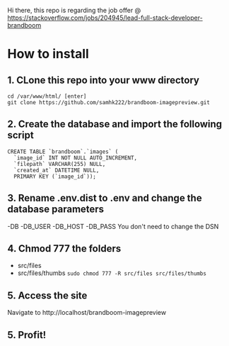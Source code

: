 Hi there, this repo is regarding the job offer @ https://stackoverflow.com/jobs/204945/lead-full-stack-developer-brandboom

# How to install 

## 1. CLone this repo into your www directory
```
cd /var/www/html/ [enter]
git clone https://github.com/samhk222/brandboom-imagepreview.git
```

## 2. Create the database and import the following script
```
CREATE TABLE `brandboom`.`images` (
  `image_id` INT NOT NULL AUTO_INCREMENT,
  `filepath` VARCHAR(255) NULL,
  `created_at` DATETIME NULL,
  PRIMARY KEY (`image_id`));
```
## 3. Rename .env.dist to .env and change the database parameters
-DB
-DB_USER
-DB_HOST
-DB_PASS
You don't need to change the DSN

## 4. Chmod 777 the folders
- src/files
- src/files/thumbs
`sudo chmod 777 -R src/files src/files/thumbs`

## 5. Access the site
Navigate to http://localhost/brandboom-imagepreview

## 5. Profit!